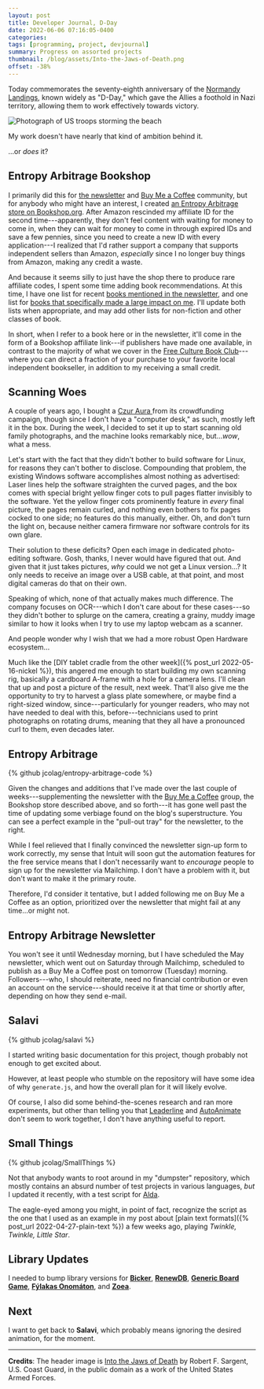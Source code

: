 ```yaml
---
layout: post
title: Developer Journal, D-Day
date: 2022-06-06 07:16:05-0400
categories:
tags: [programming, project, devjournal]
summary: Progress on assorted projects
thumbnail: /blog/assets/Into-the-Jaws-of-Death.png
offset: -38%
---
```


Today commemorates the seventy-eighth anniversary of the [Normandy Landings](https://en.wikipedia.org/wiki/Normandy_landings), known widely as "D-Day," which gave the Allies a foothold in Nazi territory, allowing them to work effectively towards victory.

![Photograph of US troops storming the beach](/blog/assets/Into-the-Jaws-of-Death.png "As the quote goes, there is no beach in Omaha...")

My work doesn't have nearly that kind of ambition behind it.

...or *does* it?

## Entropy Arbitrage Bookshop

I primarily did this for [the newsletter](https://entropy-arbitrage.mailchimpsites.com/) and [Buy Me a Coffee](https://www.buymeacoffee.com/jcolag) community, but for anybody who might have an interest, I created [an Entropy Arbitrage store on Bookshop.org](https://bookshop.org/shop/entropy).  After Amazon rescinded my affiliate ID for the second time---apparently, they don't feel content with waiting for money to come in, when they can wait for money to come in through expired IDs and save a few pennies, since you need to create a new ID with every application---I realized that I'd rather support a company that supports independent sellers than Amazon, *especially* since I no longer buy things from Amazon, making any credit a waste.

And because it seems silly to just have the shop there to produce rare affiliate codes, I spent some time adding book recommendations.  At this time, I have one list for recent [books mentioned in the newsletter](https://bookshop.org/lists/from-the-entropy-arbitrage-newsletter), and one list for [books that specifically made a large impact on me](https://bookshop.org/lists/entropy-arbitrage-longtime-favorites).  I'll update both lists when appropriate, and may add other lists for non-fiction and other classes of book.

In short, when I refer to a book here or in the newsletter, it'll come in the form of a Bookshop affiliate link---if publishers have made one available, in contrast to the majority of what we cover in the [Free Culture Book Club](/blog/tag/bookclub)---where you can direct a fraction of your purchase to your favorite local independent bookseller, in addition to my receiving a small credit.

## Scanning Woes

A couple of years ago, I bought a [Czur Aura <i class="fas fa-copyright"></i>](https://www.indiegogo.com/projects/aura-speeds-simplifies-all-your-scanning-needs/x/19839796#/) from its crowdfunding campaign, though since I don't have a "computer desk," as such, mostly left it in the box.  During the week, I decided to set it up to start scanning old family photographs, and the machine looks remarkably nice, but...*wow*, what a mess.

Let's start with the fact that they didn't bother to build software for Linux, for reasons they can't bother to disclose.  Compounding that problem, the existing Windows software accomplishes almost nothing as advertised:  Laser lines help the software straighten the curved pages, and the box comes with special bright yellow finger cots to pull pages flatter invisibly to the software.  Yet the yellow finger cots prominently feature in *every* final picture, the pages remain curled, and nothing even bothers to fix pages cocked to one side; no features do this manually, either.  Oh, and don't turn the light on, because neither camera firmware nor software controls for its own glare.

Their solution to these deficits?  Open each image in dedicated photo-editing software.  Gosh, thanks, I never would have figured that out.  And given that it just takes pictures, *why* could we not get a Linux version...?  It only needs to receive an image over a USB cable, at that point, and most digital cameras do that on their own.

Speaking of which, none of that actually makes much difference.  The company focuses on OCR---which I don't care about for these cases---so they didn't bother to splurge on the camera, creating a grainy, muddy image similar to how it looks when I try to use my laptop webcam as a scanner.

And people wonder why I wish that we had a more robust Open Hardware ecosystem...

Much like the [DIY tablet cradle from the other week]({% post_url 2022-05-16-nickel %}), this angered me enough to start building my own scanning rig, basically a cardboard A-frame with a hole for a camera lens.  I'll clean that up and post a picture of the result, next week.  That'll also give me the opportunity to try to harvest a glass plate somewhere, or maybe find a right-sized window, since---particularly for younger readers, who may not have needed to deal with this, before---technicians used to print photographs on rotating drums, meaning that they all have a pronounced curl to them, even decades later.

## Entropy Arbitrage

{% github jcolag/entropy-arbitrage-code %}

Given the changes and additions that I've made over the last couple of weeks---supplementing the newsletter with the [Buy Me a Coffee](https://www.buymeacoffee.com/jcolag) group, the Bookshop store described above, and so forth---it has gone well past the time of updating some verbiage found on the blog's superstructure.  You can see a perfect example in the "pull-out tray" for the newsletter, to the right.

While I feel relieved that I finally convinced the newsletter sign-up form to work correctly, my sense that Intuit will soon gut the automation features for the free service means that I don't necessarily want to *encourage* people to sign up for the newsletter via Mailchimp.  I don't have a problem with it, but don't want to make it the primary route.

Therefore, I'd consider it tentative, but I added following me on Buy Me a Coffee as an option, prioritized over the newsletter that might fail at any time...or might not.

## Entropy Arbitrage Newsletter

You won't see it until Wednesday morning, but I have scheduled the May newsletter, which went out on Saturday through Mailchimp, scheduled to publish as a Buy Me a Coffee post on tomorrow (Tuesday) morning.  Followers---who, I should reiterate, need no financial contribution or even an account on the service---should receive it at that time or shortly after, depending on how they send e-mail.

## Salavi

{% github jcolag/salavi %}

I started writing basic documentation for this project, though probably not enough to get excited about.

However, at least people who stumble on the repository will have some idea of why `generate.js`, and how the overall plan for it will likely evolve.

Of course, I also did some behind-the-scenes research and ran more experiments, but other than telling you that [Leaderline](https://anseki.github.io/leader-line/) and [AutoAnimate](https://auto-animate.formkit.com/) don't seem to work together, I don't have anything useful to report.

## Small Things

{% github jcolag/SmallThings %}

Not that anybody wants to root around in my "dumpster" repository, which mostly contains an absurd number of test projects in various languages, *but* I updated it recently, with a test script for [Alda](https://alda.io).

The eagle-eyed among you might, in point of fact, recognize the script as the one that I used as an example in my post about [plain text formats]({% post_url 2022-04-27-plain-text %}) a few weeks ago, playing *Twinkle, Twinkle, Little Star*.

## Library Updates

I needed to bump library versions for [**Bicker**](https://github.com/jcolag/Bicker), [**RenewDB**](https://github.com/jcolag/RenewDB), [**Generic Board Game**](https://github.com/jcolag/generic-board-game), [**Fýlakas Onomáton**](https://github.com/jcolag/fylakas-onomaton), and [**Zoea**](https://github.com/jcolag/zoea).

## Next

I want to get back to **Salavi**, which probably means ignoring the desired animation, for the moment.

* * *

**Credits**:  The header image is [Into the Jaws of Death](https://commons.wikimedia.org/wiki/File:WWII,_Europe,_France,_%22Into_the_Jaws_of_Death_-_U.S._Troops_wading_through_water_and_Nazi_gunfire%22_-_NARA_-_195515.tif) by Robert F. Sargent, U.S. Coast Guard, in the public domain as a work of the United States Armed Forces.
